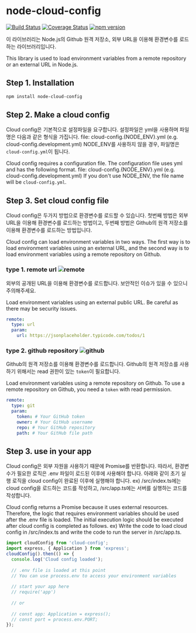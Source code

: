# node-cloud-config

[![Build Status](https://travis-ci.org/mbroadst/node-cloud-config.svg?branch=main)](https://travis-ci.org/mbroadst/node-cloud-config)
[![Coverage Status](https://coveralls.io/repos/github/mbroadst/node-cloud-config/badge.svg?branch=main)](https://coveralls.io/github/mbroadst/node-cloud-config?branch=main)
[![npm version](https://badge.fury.io/js/node-cloud-config.svg)](https://badge.fury.io/js/node-cloud-config)

이 라이브러리는 Node.js의 Github 원격 저장소, 외부 URL을 이용해 환경변수를 로드하는 라이브러리입니다. 

This library is used to load environment variables from a remote repository or an external URL in Node.js.

## Step 1. Installation
```bash
npm install node-cloud-config
```

## Step 2. Make a cloud config
Cloud config은 기본적으로 설정파일을 요구합니다. 설정파일은 yml을 사용하며 파일명은 다음과 같은 형식을 가집니다.
file: cloud-config.{NODE_ENV}.yml (e.g. cloud-config.development.yml)
NODE_ENV를 사용하지 않을 경우, 파일명은 `cloud-config.yml`이 됩니다.

Cloud config requires a configuration file. The configuration file uses yml and has the following format.
file: cloud-config.{NODE_ENV}.yml (e.g. cloud-config.development.yml)
If you don't use NODE_ENV, the file name will be `cloud-config.yml`.

## Step 3. Set cloud config file
Cloud config은 두가지 방법으로 환경변수를 로드할 수 있습니다. 첫번째 방법은 외부 URL을 이용해 환경변수를 로드하는 방법이고, 두번째 방법은 Github의 원격 저장소를 이용해 환경변수를 로드하는 방법입니다.

Cloud config can load environment variables in two ways. The first way is to load environment variables using an external URL, and the second way is to load environment variables using a remote repository on Github.

### type 1. remote url ![remote](https://img.shields.io/badge/remote-url-blue)
외부의 공개된 URL을 이용해 환경변수를 로드합니다. 보안적인 이슈가 있을 수 있으니 주의해주세요.

Load environment variables using an external public URL. Be careful as there may be security issues.

```yaml
remote:
  type: url
  param:
    url: https://jsonplaceholder.typicode.com/todos/1
```

### type 2. github repository ![github](https://img.shields.io/badge/github-blue) 
Github의 원격 저장소를 이용해 환경변수를 로드합니다. Github의 원격 저장소를 사용하기 위해서는 read 권한이 있는 `token`이 필요합니다.

Load environment variables using a remote repository on Github. To use a remote repository on Github, you need a `token` with read permission.

```yaml
remote:
  type: git
  param:
    token: # Your GitHub token
    owner: # Your GitHub username
    repo: # Your GitHub repository
    path: # Your GitHub file path
```

## Step 3. use in your app
Cloud config은 외부 자원을 사용하기 때문에 Promise를 반환합니다. 따라서, 환경변수가 필요한 로직은 .env 파일이 로드된 이후에 사용해야 합니다.
아래와 같이 초기 실행 로직을 cloud config이 완료된 이후에 실행해야 합니다.
ex) /src/index.ts에는 cloud config을 로드하는 코드를 작성하고, /src/app.ts에는 서버를 실행하는 코드를 작성합니다.

Cloud config returns a Promise because it uses external resources. Therefore, the logic that requires environment variables should be used after the .env file is loaded.
The initial execution logic should be executed after cloud config is completed as follows.
ex) Write the code to load cloud config in /src/index.ts and write the code to run the server in /src/app.ts.

```javascript
import cloudConfig from 'cloud-config';
import express, { Application } from 'express';
cloudConfig().then(() => {
  console.log('Cloud config loaded');
  
  // .env file is loaded at this point
  // You can use process.env to access your environment variables
  
  // start your app here
  // require('app')
  
  // or
  
  // const app: Application = express();
  // const port = process.env.PORT;
});
```

